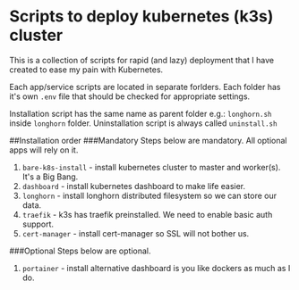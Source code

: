 # Scripts to deploy kubernetes (k3s) cluster
This is a collection of scripts for rapid (and lazy) deployment that I have created to ease my pain with Kubernetes.

Each app/service scripts are located in separate forlders. Each folder has it's own `.env` file that should be checked for appropriate settings. 

Installation script has the same name as parent folder e.g.: `longhorn.sh` inside `longhorn` folder. Uninstallation script is always called `uninstall.sh`

##Installation order
###Mandatory
Steps below are mandatory. All optional apps will rely on it.
1. `bare-k8s-install` - install kubernetes cluster to master and worker(s). It's a Big Bang.
2. `dashboard` - install kubernetes dashboard to make life easier.
3. `longhorn` - install longhorn distributed filesystem so we can store our data.
4. `traefik` - k3s has traefik preinstalled. We need to enable basic auth support.
5. `cert-manager` - install cert-manager so SSL will not bother us.

###Optional
Steps below are optional.
1. `portainer` - install alternative dashboard is you like dockers as much as I do.